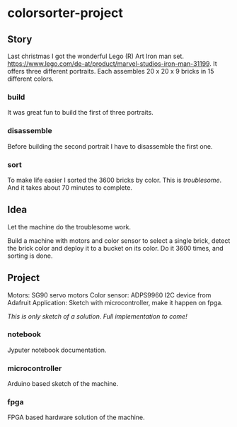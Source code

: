 # colorsorter-project

## Story
Last christmas I got the wonderful Lego (R) Art Iron man set.
https://www.lego.com/de-at/product/marvel-studios-iron-man-31199.
It offers three different portraits. Each assembles 20 x 20 x 9 bricks in 15 different colors.

### build
It was great fun to build the first of three portraits.

### disassemble
Before building the second portrait I have to disassemble the first one.

### sort
To make life easier I sorted the 3600 bricks by color. This is *troublesome*.
And it takes about 70 minutes to complete.

## Idea
Let the machine do the troublesome work. 

Build a machine with motors and color sensor to select a single brick, detect the brick color and deploy it to a bucket on its color.
Do it 3600 times, and sorting is done.

## Project
Motors: SG90 servo motors
Color sensor: ADPS9960 I2C device from Adafruit
Application: Sketch with microcontroller, make it happen on fpga.

*This is only sketch of a solution. Full implementation to come!*

### notebook
Jyputer notebook documentation.

### microcontroller
Arduino based sketch of the machine.

### fpga
FPGA based hardware solution of the machine.
